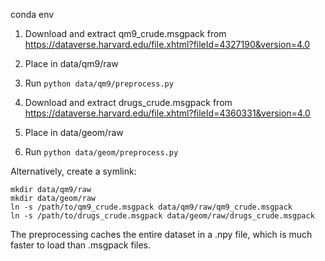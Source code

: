 
conda env 

1. Download and extract qm9_crude.msgpack from https://dataverse.harvard.edu/file.xhtml?fileId=4327190&version=4.0
2. Place in data/qm9/raw
3. Run `python data/qm9/preprocess.py`

1. Download and extract drugs_crude.msgpack from https://dataverse.harvard.edu/file.xhtml?fileId=4360331&version=4.0
2. Place in data/geom/raw
3. Run `python data/geom/preprocess.py`

Alternatively, create a symlink:
```
mkdir data/qm9/raw
mkdir data/geom/raw
ln -s /path/to/qm9_crude.msgpack data/qm9/raw/qm9_crude.msgpack
ln -s /path/to/drugs_crude.msgpack data/geom/raw/drugs_crude.msgpack
```

The preprocessing caches the entire dataset in a .npy file, which is much faster to load than .msgpack files.
